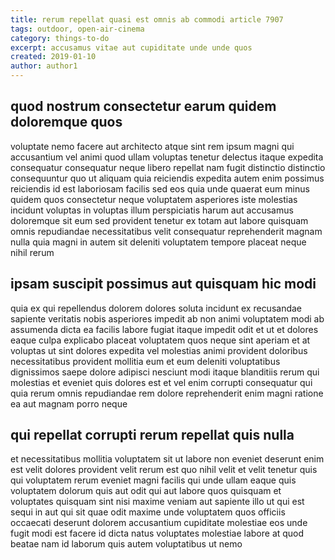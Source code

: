```yaml
---
title: rerum repellat quasi est omnis ab commodi article 7907
tags: outdoor, open-air-cinema
category: things-to-do
excerpt: accusamus vitae aut cupiditate unde unde quos
created: 2019-01-10
author: author1
---
```


## quod nostrum consectetur earum quidem doloremque quos

voluptate nemo facere aut architecto atque sint rem ipsum magni qui accusantium vel animi quod ullam voluptas tenetur delectus itaque expedita consequatur consequatur neque libero repellat nam fugit distinctio distinctio consequuntur quo ut aliquam quia reiciendis expedita autem enim possimus reiciendis id est laboriosam facilis sed eos quia unde quaerat eum minus quidem quos consectetur neque voluptatem asperiores iste molestias incidunt voluptas in voluptas illum perspiciatis harum aut accusamus doloremque sit eum sed provident tenetur ex totam aut labore quisquam omnis repudiandae necessitatibus velit consequatur reprehenderit magnam nulla quia magni in autem sit deleniti voluptatem tempore placeat neque nihil rerum

## ipsam suscipit possimus aut quisquam hic modi

quia ex qui repellendus dolorem dolores soluta incidunt ex recusandae sapiente veritatis nobis asperiores impedit ab non animi voluptatem modi ab assumenda dicta ea facilis labore fugiat itaque impedit odit et ut et dolores eaque culpa explicabo placeat voluptatem quos neque sint aperiam et at voluptas ut sint dolores expedita vel molestias animi provident doloribus necessitatibus provident mollitia eum et eum deleniti voluptatibus dignissimos saepe dolore adipisci nesciunt modi itaque blanditiis rerum qui molestias et eveniet quis dolores est et vel enim corrupti consequatur qui quia rerum omnis repudiandae rem dolore reprehenderit enim magni ratione ea aut magnam porro neque

## qui repellat corrupti rerum repellat quis nulla

et necessitatibus mollitia voluptatem sit ut labore non eveniet deserunt enim est velit dolores provident velit rerum est quo nihil velit et velit tenetur quis qui voluptatem rerum eveniet magni facilis qui unde ullam eaque quis voluptatem dolorum quis aut odit qui aut labore quos quisquam et voluptates quisquam sint nisi maxime veniam aut sapiente illo ut qui est sequi in aut qui sit quae odit maxime unde voluptatem quos officiis occaecati deserunt dolorem accusantium cupiditate molestiae eos unde fugit modi est facere id dicta natus voluptates molestiae labore at quod beatae nam id laborum quis autem voluptatibus ut nemo
